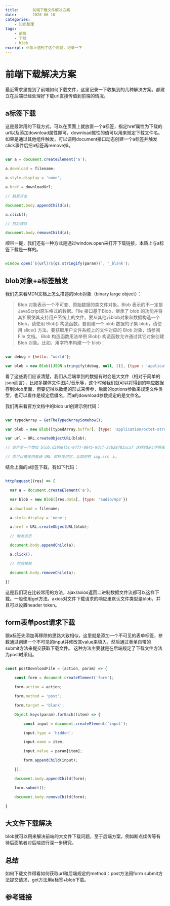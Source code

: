 ```yaml
---
title:      前端下载文件解决方案
date:       2020-06-18
categories:
    - 知识整理
tags:
    - 前端
    - 下载
    - blob
excerpt: 业务上遇到了这个问题，记录一下
---
```

# 前端下载解决方案

最近需求里提到了前端如何下载文件，这里记录一下收集到的几种解决方案。都建立在后端已经处理好下载url直接传值到前端的情况。

## a标签下载

这是最常用的下载方式，可以在页面上就放置一个a标签，指定href属性为下载的url以及添加download属性即可，download属性的值可以用来规定下载文件名。如果是通过其他组件触发，可以调用document接口动态创建一个a标签并触发click事件后把a标签再remove掉。

```javascript

var a = document.createElement('a');

a.download = filename;

a.style.display = 'none';

a.href = downloadUrl;

// 触发点击

document.body.appendChild(a);

a.click();

// 然后移除

document.body.removeChild(a);

```

顺带一提，我们还有一种方式是通过window.open来打开下载链接，本质上与a标签下载是一样的。

```javascript

window.open(`${url}?${qs.stringify(param)}`, '_blank');

```

## blob对象+a标签触发

我们先来看MDN文档上怎么描述的blob对象（binary large object）：

> Blob 对象表示一个不可变、原始数据的类文件对象。Blob 表示的不一定是JavaScript原生格式的数据。File 接口基于Blob，继承了 blob 的功能并将其扩展使其支持用户系统上的文件。要从其他非blob对象和数据构造一个 Blob，请使用 Blob() 构造函数。要创建一个 blob 数据的子集 blob，请使用 slice() 方法。要获取用户文件系统上的文件对应的 Blob 对象，请参阅 File 文档。
> Blob 构造函数用法举例
> Blob() 构造函数允许通过其它对象创建 Blob 对象。比如，用字符串构建一个 blob：

```javascript

var debug = {hello: "world"};

var blob = new Blob([JSON.stringify(debug, null, 2)], {type : 'application/json'});

```

看了这些我们应该清楚，我们从后端拿到的数据有时会是大文件（相对于简单的json而言），比如多媒体文件图片/音乐等，这个时候我们就可以将得到的响应数据存到blob里面，但要记得以数组的形式来传参，后面的options参数来规定文件类型，也可以看作是规定后缀名，而a的download参数规定的是文件名。

我们再来看官方文档中的blob url创建示例代码：

```javascript

var typedArray = GetTheTypedArraySomehow();

var blob = new Blob([typedArray.buffer], {type: 'application/octet-stream'}); // 传入一个合适的 MIME 类型

var url = URL.createObjectURL(blob);

// 会产生一个类似 blob:d3958f5c-0777-0845-9dcf-2cb28783acaf 这样的URL字符串

// 你可以像使用普通 URL 那样使用它，比如用在 img.src 上。

```

结合上面的a标签下载，有如下代码：

```javascript

httpRequest((res) => {

  var a = document.createElement('a');

  var blob = new Blob([res.data], {type: 'audio/mp3'})

  a.download = filename;

  a.style.display = 'none';

  a.href = URL.createObjectURL(blob);

  // 触发点击

  document.body.appendChild(a);

  a.click();

  // 然后移除

  document.body.removeChild(a);

})

```

这是我们现在比较常用的方法，ajax/axios返回二进制数据文件流都可以这样下载。一般使用get方法。axios对文件下载请求的响应里默认文件类型是blob，并且可以设置header token。

## form表单post请求下载

跟a标签先添加再移除的思路大致相似，这里就是添加一个不可见的表单标签，参数通过创建一个不可见的input并修改其value来填入，然后通过表单自带的submit方法来提交获取下载文件。
这种方法主要就是在后端规定了下载文件方法为post时采用。

```javascript

const postDownloadFile = (action, param) => {

    const form = document.createElement('form');

    form.action = action;

    form.method = 'post';

    form.target = 'blank';

    Object.keys(param).forEach((item) => {

        const input = document.createElement('input');

        input.type = 'hidden';

        input.name = item;

        input.value = param[item];

        form.appendChild(input);

    });

    document.body.appendChild(form);

    form.submit();

    document.body.removeChild(form);

}

```

## 大文件下载解决

blob就可以用来解决前端的大文件下载问题，至于后端方案，例如断点续传等有待后面笔者对后端进行深一步研究。

## 总结

如何下载文件得看如何获取url和后端规定的method：post方法用form submit方法提交请求，get方法用a标签+blob下载。

## 参考链接

[1]:https://www.cnblogs.com/songsu/p/11804699.html
[2]:https://www.cnblogs.com/xinjianheyi/p/10909820.html
[3]:https://developer.mozilla.org/zh-CN/docs/Web/API/Blob
[4]:https://www.cnblogs.com/webbest/p/10107697.html
